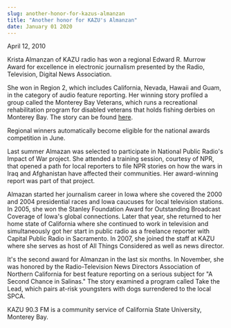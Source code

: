 ```yaml
---
slug: another-honor-for-kazus-almanzan
title: "Another honor for KAZU's Almanzan"
date: January 01 2020
---
```


 
<p>April 12, 2010</p>
<p>
  Krista Almanzan of KAZU radio has won a regional Edward R. Murrow Award for
  excellence in electronic journalism presented by the Radio, Television,
  Digital News Association.
</p>
<p>
  She won in Region 2, which includes California, Nevada, Hawaii and Guam, in
  the category of audio feature reporting. Her winning story profiled a group
  called the Monterey Bay Veterans, which runs a recreational rehabilitation
  program for disabled veterans that holds fishing derbies on Monterey Bay. The
  story can be found
  <a
    href="https://www.publicbroadcasting.net/kazu/news.newsmain/article/0/0/1561717/news/Rec.Rehab.Program.Hooks.National.Interest"
    >here</a
  >.
</p>
<p>
  Regional winners automatically become eligible for the national awards
  competition in June.
</p>
<p>
  Last summer Almazan was selected to participate in National Public Radio's
  Impact of War project. She attended a training session, courtesy of NPR, that
  opened a path for local reporters to file NPR stories on how the wars in Iraq
  and Afghanistan have affected their communities. Her award-winning report was
  part of that project.
</p>
<p>
  Almazan started her journalism career in Iowa where she covered the 2000 and
  2004 presidential races and Iowa caucuses for local television stations. In
  2005, she won the Stanley Foundation Award for Outstanding Broadcast Coverage
  of Iowa's global connections. Later that year, she returned to her home state
  of California where she continued to work in television and simultaneously got
  her start in public radio as a freelance reporter with Capital Public Radio in
  Sacramento. In 2007, she joined the staff at KAZU where she serves as host of
  All Things Considered as well as news director.
</p>
<p>
  It's the second award for Almanzan in the last six months. In November, she
  was honored by the Radio-Television News Directors Association of Northern
  California for best feature reporting on a serious subject for "A Second
  Chance in Salinas." The story examined a program called Take the Lead, which
  pairs at-risk youngsters with dogs surrendered to the local SPCA.
</p>
<p>
  KAZU 90.3 FM is a community service of California State University, Monterey
  Bay.
</p>
<p></p>
<p></p>
<p></p>
 
